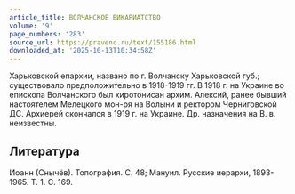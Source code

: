 ```yaml
---
article_title: ВОЛЧАНСКОЕ ВИКАРИАТСТВО
volume: '9'
page_numbers: '283'
source_url: https://pravenc.ru/text/155186.html
downloaded_at: '2025-10-13T10:34:58Z'
---
```


Харьковской епархии, названо по г. Волчанску Харьковской губ.; существовало предположительно в 1918-1919 гг. В 1918 г. на Украине во епископа Волчанского был хиротонисан архим. Алексий, ранее бывший настоятелем Мелецкого мон-ря на Волыни и ректором Черниговской ДС. Архиерей скончался в 1919 г. на Украине. Др. назначения на В. в. неизвестны.

## Литература

Иоанн (Снычёв). Топография. С. 48; Мануил. Русские иерархи, 1893-1965. Т. 1. С. 169.
